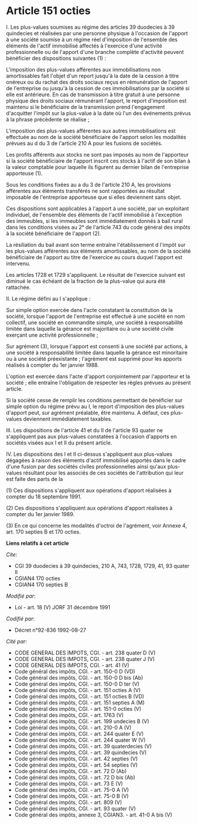 # Article 151 octies

I. Les plus-values soumises au régime des articles 39 duodecies à 39 quindecies et réalisées par une personne physique à
l'occasion de l'apport à une société soumise à un régime réel d'imposition de l'ensemble des éléments de l'actif immobilisé
affectés à l'exercice d'une activité professionnelle ou de l'apport d'une branche complète d'activité peuvent bénéficier des
dispositions suivantes (1) :

L'imposition des plus-values afférentes aux immobilisations non amortissables fait l'objet d'un report jusqu'à la date de la
cession à titre onéreux ou du rachat des droits sociaux reçus en rémunération de l'apport de l'entreprise ou jusqu'à la
cession de ces immobilisations par la société si elle est antérieure. En cas de transmission à titre gratuit à une personne
physique des droits sociaux rémunérant l'apport, le report d'imposition est maintenu si le bénéficiaire de la transmission
prend l'engagement d'acquitter l'impôt sur la plus-value à la date où l'un des événements prévus à la phrase précédente se
réalise ;

L'imposition des plus-values afférentes aux autres immobilisations est effectuée au nom de la société bénéficiaire de
l'apport selon les modalités prévues au d du 3 de l'article 210 A pour les fusions de sociétés.

Les profits afférents aux stocks ne sont pas imposés au nom de l'apporteur si la société bénéficiaire de l'apport inscrit ces
stocks à l'actif de son bilan à la valeur comptable pour laquelle ils figurent au dernier bilan de l'entreprise apporteuse
(1).

Sous les conditions fixées au a du 3 de l'article 210 A, les provisions afférentes aux éléments transférés ne sont rapportées
au résultat imposable de l'entreprise apporteuse que si elles deviennent sans objet.

Ces dispositions sont applicables à l'apport à une société, par un exploitant individuel, de l'ensemble des éléments de
l'actif immobilisé à l'exception des immeubles, si les immeubles sont immédiatement donnés à bail rural dans les conditions
visées au 2° de l'article 743 du code général des impôts à la société bénéficiaire de l'apport (2).

La résiliation du bail avant son terme entraîne l'établissement d l'impôt sur les plus-values afférentes aux éléments
amortissables, au nom de la société bénéficiaire de l'apport au titre de l'exercice au cours duquel l'apport est intervenu.

Les articles 1728 et 1729 s'appliquent. Le résultat de l'exercice suivant est diminué le cas échéant de la fraction de la
plus-value qui aura été rattachée.

II. Le régime défini au I s'applique :

Sur simple option exercée dans l'acte constatant la constitution de la société, lorsque l'apport de l'entreprise est effectué
à une société en nom collectif, une société en commandite simple, une société à responsabilité limitée dans laquelle la
gérance est majoritaire ou à une société civile exerçant une activité professionnelle ;

Sur agrément (3), lorsque l'apport est consenti à une société par actions, à une société à responsabilité limitée dans
laquelle la gérance est minoritaire ou à une société préexistante ; l'agrément est supprimé pour les apports réalisés à
compter du 1er janvier 1988.

L'option est exercée dans l'acte d'apport conjointement par l'apporteur et la société ; elle entraîne l'obligation de
respecter les règles prévues au présent article.

Si la société cesse de remplir les conditions permettant de bénéficier sur simple option du régime prévu au I, le report
d'imposition des plus-values d'apport peut, sur agrément préalable, être maintenu. A défaut, ces plus-values deviennent
immédiatement taxables.

III. Les dispositions de l'article 41 et du II de l'article 93 quater ne s'appliquent pas aux plus-values constatées à
l'occasion d'apports en sociétés visées aux I et II du présent article.

IV. Les dispositions des I et II ci-dessus s'appliquent aux plus-values dégagées à raison des éléments d'actif immobilisé
apportés dans le cadre d'une fusion par des sociétés civiles professionnelles ainsi qu'aux plus-values résultant pour les
associés de ces sociétés de l'attribution qui leur est faite des parts de la

(1) Ces dispositions s'appliquent aux opérations d'apport réalisées à compter du 18 septembre 1991.

(2) Ces dispositions s'appliquent aux opérations d'apport réalisées à compter du 1er janvier 1989.

(3) En ce qui concerne les modalités d'octroi de l'agrément, voir Annexe 4, art. 170 septies B et 170 octies.

**Liens relatifs à cet article**

_Cite_:

  - CGI 39 duodecies à 39 quindecies, 210 A, 743, 1728, 1729, 41, 93 quater II
  - CGIAN4 170 octies
  - CGIAN4 170 septies B

_Modifié par_:

  - Loi - art. 18 (V) JORF 31 décembre 1991

_Codifié par_:

  - Décret n°92-836 1992-08-27

_Cité par_:

  - CODE GENERAL DES IMPOTS, CGI. - art. 238 quater D (V)
  - CODE GENERAL DES IMPOTS, CGI. - art. 238 quater J (V)
  - CODE GENERAL DES IMPOTS, CGI. - art. 41 (V)
  - Code général des impôts, CGI. - art. 150-0 D (VD)
  - Code général des impôts, CGI. - art. 150-0 D bis (Ab)
  - Code général des impôts, CGI. - art. 150-0 D ter (V)
  - Code général des impôts, CGI. - art. 151 octies A (V)
  - Code général des impôts, CGI. - art. 151 octies B (VD)
  - Code général des impôts, CGI. - art. 151 septies A (M)
  - Code général des impôts, CGI. - art. 151-0 octies (V)
  - Code général des impôts, CGI. - art. 1763 (V)
  - Code général des impôts, CGI. - art. 199 undecies B (V)
  - Code général des impôts, CGI. - art. 210-0 A (V)
  - Code général des impôts, CGI. - art. 244 quater E (V)
  - Code général des impôts, CGI. - art. 244 quater W (V)
  - Code général des impôts, CGI. - art. 39 quaterdecies (V)
  - Code général des impôts, CGI. - art. 39 quindecies (V)
  - Code général des impôts, CGI. - art. 42 septies (V)
  - Code général des impôts, CGI. - art. 54 septies (V)
  - Code général des impôts, CGI. - art. 72 D (Ab)
  - Code général des impôts, CGI. - art. 72 D bis (Ab)
  - Code général des impôts, CGI. - art. 73 E (V)
  - Code général des impôts, CGI. - art. 75-0 A (V)
  - Code général des impôts, CGI. - art. 75-0 B (V)
  - Code général des impôts, CGI. - art. 809 (V)
  - Code général des impôts, CGI. - art. 93 quater (V)
  - Code général des impôts, annexe 3, CGIAN3. - art. 41-0 A bis (V)
